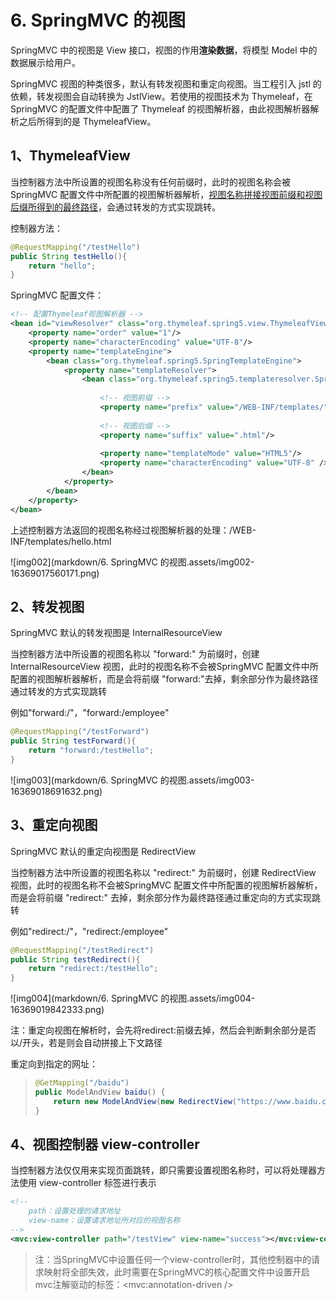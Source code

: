 # 6. SpringMVC 的视图

SpringMVC 中的视图是 View 接口，视图的作用**渲染数据**，将模型 Model 中的数据展示给用户。

SpringMVC 视图的种类很多，默认有转发视图和重定向视图。当工程引入 jstl 的依赖，转发视图会自动转换为 JstlView。若使用的视图技术为 Thymeleaf，在 SpringMVC 的配置文件中配置了 Thymeleaf 的视图解析器，由此视图解析器解析之后所得到的是 ThymeleafView。

## 1、ThymeleafView

当控制器方法中所设置的视图名称没有任何前缀时，此时的视图名称会被 SpringMVC 配置文件中所配置的视图解析器解析，<u>视图名称拼接视图前缀和视图后缀所得到的最终路径</u>，会通过转发的方式实现跳转。

控制器方法：

```java
@RequestMapping("/testHello")
public String testHello(){
    return "hello";
}
```

SpringMVC 配置文件：

```xml
<!-- 配置Thymeleaf视图解析器 -->
<bean id="viewResolver" class="org.thymeleaf.spring5.view.ThymeleafViewResolver">
    <property name="order" value="1"/>
    <property name="characterEncoding" value="UTF-8"/>
    <property name="templateEngine">
        <bean class="org.thymeleaf.spring5.SpringTemplateEngine">
            <property name="templateResolver">
                <bean class="org.thymeleaf.spring5.templateresolver.SpringResourceTemplateResolver">
    
                    <!-- 视图前缀 -->
                    <property name="prefix" value="/WEB-INF/templates/"/>
    
                    <!-- 视图后缀 -->
                    <property name="suffix" value=".html"/>
                    
                    <property name="templateMode" value="HTML5"/>
                    <property name="characterEncoding" value="UTF-8" />
                </bean>
            </property>
        </bean>
    </property>
</bean>
```

上述控制器方法返回的视图名称经过视图解析器的处理：/WEB-INF/templates/hello.html

![img002](markdown/6. SpringMVC 的视图.assets/img002-16369017560171.png)



## 2、转发视图

SpringMVC 默认的转发视图是 InternalResourceView

当控制器方法中所设置的视图名称以 "forward:" 为前缀时，创建 InternalResourceView 视图，此时的视图名称不会被SpringMVC 配置文件中所配置的视图解析器解析，而是会将前缀 "forward:"去掉，剩余部分作为最终路径通过转发的方式实现跳转

例如"forward:/"，"forward:/employee"

```java
@RequestMapping("/testForward")
public String testForward(){
    return "forward:/testHello";
}
```

![img003](markdown/6. SpringMVC 的视图.assets/img003-16369018691632.png)



## 3、重定向视图

SpringMVC 默认的重定向视图是 RedirectView

当控制器方法中所设置的视图名称以 "redirect:" 为前缀时，创建 RedirectView 视图，此时的视图名称不会被SpringMVC 配置文件中所配置的视图解析器解析，而是会将前缀 "redirect:" 去掉，剩余部分作为最终路径通过重定向的方式实现跳转

例如"redirect:/"，"redirect:/employee"

```java
@RequestMapping("/testRedirect")
public String testRedirect(){
    return "redirect:/testHello";
}
```

![img004](markdown/6. SpringMVC 的视图.assets/img004-16369019842333.png)

注：重定向视图在解析时，会先将redirect:前缀去掉，然后会判断剩余部分是否以/开头，若是则会自动拼接上下文路径



重定向到指定的网址：

>   ```java
>   @GetMapping("/baidu")
>   public ModelAndView baidu() {
>       return new ModelAndView(new RedirectView("https://www.baidu.com"));
>   }
>   ```



## 4、视图控制器 view-controller

当控制器方法仅仅用来实现页面跳转，即只需要设置视图名称时，可以将处理器方法使用 view-controller 标签进行表示

```xml
<!--
	path：设置处理的请求地址
	view-name：设置请求地址所对应的视图名称
-->
<mvc:view-controller path="/testView" view-name="success"></mvc:view-controller>
```

> 注：当SpringMVC中设置任何一个view-controller时，其他控制器中的请求映射将全部失效，此时需要在SpringMVC的核心配置文件中设置开启mvc注解驱动的标签：<mvc:annotation-driven />